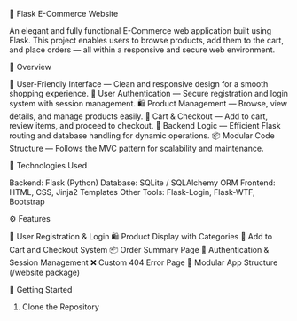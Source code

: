 🛒 Flask E-Commerce Website

An elegant and fully functional E-Commerce web application built using Flask.
This project enables users to browse products, add them to the cart, and place orders — all within a responsive and secure web environment.

🌟 Overview

💼 User-Friendly Interface — Clean and responsive design for a smooth shopping experience.
🔐 User Authentication — Secure registration and login system with session management.
🛍️ Product Management — Browse, view details, and manage products easily.
🧾 Cart & Checkout — Add to cart, review items, and proceed to checkout.
🧠 Backend Logic — Efficient Flask routing and database handling for dynamic operations.
📦 Modular Code Structure — Follows the MVC pattern for scalability and maintenance.

🧰 Technologies Used

Backend: Flask (Python)
Database: SQLite / SQLAlchemy ORM
Frontend: HTML, CSS, Jinja2 Templates
Other Tools: Flask-Login, Flask-WTF, Bootstrap

⚙️ Features

👤 User Registration & Login
🛍️ Product Display with Categories
🛒 Add to Cart and Checkout System
📦 Order Summary Page
🔑 Authentication & Session Management
❌ Custom 404 Error Page
📁 Modular App Structure (/website package)

🚀 Getting Started
1. Clone the Repository
